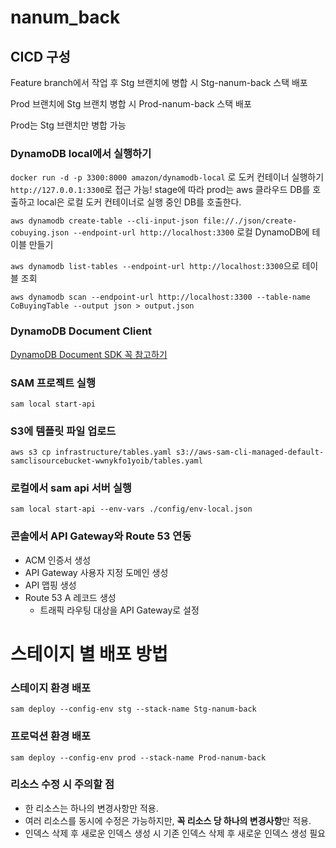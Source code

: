 # nanum_back

## CICD 구성

Feature branch에서 작업 후 Stg 브랜치에 병합 시 Stg-nanum-back 스택 배포

Prod 브랜치에 Stg 브랜치 병합 시 Prod-nanum-back 스택 배포

Prod는 Stg 브랜치만 병합 가능

### DynamoDB local에서 실행하기

`docker run -d -p 3300:8000 amazon/dynamodb-local` 로 도커 컨테이너 실행하기 `http://127.0.0.1:3300`로 접근 가능!
stage에 따라 prod는 aws 클라우드 DB를 호출하고 local은 로컬 도커 컨테이너로 실행 중인 DB를 호출한다.

`aws dynamodb create-table --cli-input-json file://./json/create-cobuying.json --endpoint-url http://localhost:3300` 로컬 DynamoDB에 테이블 만들기

`aws dynamodb list-tables --endpoint-url http://localhost:3300`으로 테이블 조회

`aws dynamodb scan --endpoint-url http://localhost:3300 --table-name CoBuyingTable --output json > output.json`


### DynamoDB Document Client

[DynamoDB Document SDK 꼭 참고하기](https://docs.aws.amazon.com/ko_kr/sdk-for-javascript/v2/developer-guide/dynamodb-example-document-client.html)

### SAM 프로젝트 실행

`sam local start-api`

### S3에 템플릿 파일 업로드

`aws s3 cp infrastructure/tables.yaml s3://aws-sam-cli-managed-default-samclisourcebucket-wwnykfo1yoib/tables.yaml`


### 로컬에서 sam api 서버 실행

`sam local start-api --env-vars ./config/env-local.json`

### 콘솔에서 API Gateway와 Route 53 연동

- ACM 인증서 생성
- API Gateway 사용자 지정 도메인 생성
- API 맵핑 생성
- Route 53 A 레코드 생성
  - 트래픽 라우팅 대상을 API Gateway로 설정

# 스테이지 별 배포 방법

### 스테이지 환경 배포
  `sam deploy --config-env stg --stack-name Stg-nanum-back`

### 프로덕션 환경 배포
  `sam deploy --config-env prod --stack-name Prod-nanum-back`

### 리소스 수정 시 주의할 점

- 한 리소스는 하나의 변경사항만 적용.
- 여러 리소스를 동시에 수정은 가능하지만, **꼭 리소스 당 하나의 변경사항**만 적용.
- 인덱스 삭제 후 새로운 인덱스 생성 시 기존 인덱스 삭제 후 새로운 인덱스 생성 필요